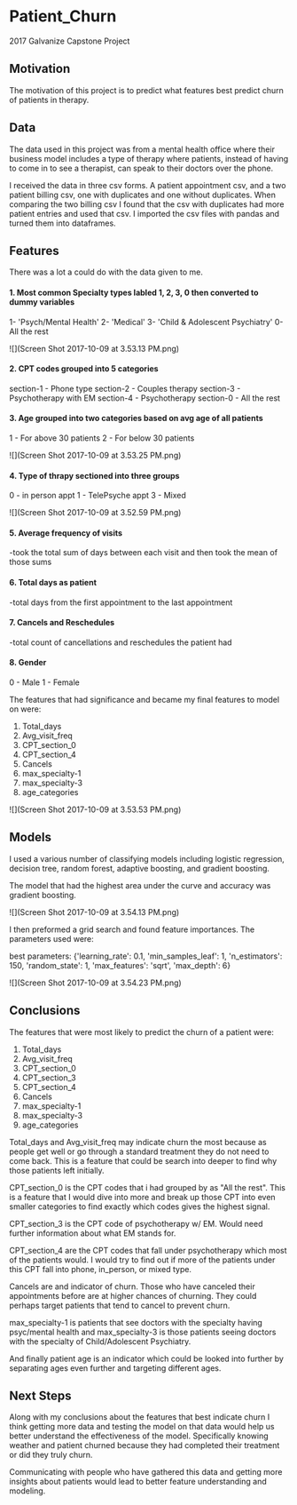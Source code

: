 # Patient_Churn
2017 Galvanize Capstone Project

## Motivation

The motivation of this project is to predict what features best predict churn of patients in therapy.

## Data

The data used in this project was from a mental health office where their business model includes a type of therapy where patients, instead of having to come in to see a therapist, can speak to their doctors over the phone.

I received the data in three csv forms. A patient appointment csv, and a two patient billing csv, one with duplicates and one without duplicates. When comparing the two billing csv I found that the csv with duplicates had more patient entries and used that csv. I imported the csv files with pandas and turned them into dataframes.

## Features
There was a lot a could do with the data given to me.

#### 1. Most common Specialty types labled 1, 2, 3, 0 then converted to dummy variables
1- 'Psych/Mental Health'
2- 'Medical'
3- 'Child & Adolescent Psychiatry'
0- All the rest

![](Screen Shot 2017-10-09 at 3.53.13 PM.png)

#### 2. CPT codes grouped into 5 categories
section-1 - Phone type
section-2 - Couples therapy
section-3 - Psychotherapy with EM
section-4 - Psychotherapy
section-0 - All the rest

#### 3. Age grouped into two categories based on avg age of all patients
1 - For above 30 patients
2 - For below 30 patients

![](Screen Shot 2017-10-09 at 3.53.25 PM.png)

#### 4. Type of thrapy sectioned into three groups
 0 - in person appt
 1 - TelePsyche appt
 3 - Mixed

 ![](Screen Shot 2017-10-09 at 3.52.59 PM.png)

#### 5. Average frequency of visits
-took the total sum of days between each visit and then took the mean of those sums

#### 6. Total days as patient
-total days from the first appointment to the last appointment

#### 7. Cancels and Reschedules
  -total count of cancellations and reschedules the patient had

#### 8. Gender
0 - Male
1 - Female

The features that had significance and became my final features to model on were:
1. Total_days
2. Avg_visit_freq
3. CPT_section_0
4. CPT_section_4
5. Cancels
6. max_specialty-1
7. max_specialty-3
8. age_categories

![](Screen Shot 2017-10-09 at 3.53.53 PM.png)

## Models

I used a various number of classifying models including logistic regression, decision tree, random forest, adaptive boosting, and gradient boosting.

The model that had the highest area under the curve and accuracy was gradient boosting.  

![](Screen Shot 2017-10-09 at 3.54.13 PM.png)

I then preformed a grid search and found feature importances. The parameters used were:

best parameters: {'learning_rate': 0.1, 'min_samples_leaf': 1, 'n_estimators': 150, 'random_state': 1, 'max_features': 'sqrt', 'max_depth': 6}

![](Screen Shot 2017-10-09 at 3.54.23 PM.png)

## Conclusions
The features that were most likely to predict the churn of a patient were:
1. Total_days
2. Avg_visit_freq
3. CPT_section_0
4. CPT_section_3
5. CPT_section_4
6. Cancels
7. max_specialty-1
8. max_specialty-3
9. age_categories


Total_days and Avg_visit_freq may indicate churn the most because as people get well or go through a standard treatment they do not need to come back. This is a feature that could be search into deeper to find why those patients left initially.

CPT_section_0 is the CPT codes that i had grouped by as "All the rest". This is a feature that I would dive into more and break up those CPT into even smaller categories to find exactly which codes gives the highest signal.

CPT_section_3 is the CPT code of psychotherapy w/ EM. Would need further information about what EM stands for.

CPT_section_4 are the CPT codes that fall under psychotherapy which most of the patients would. I would try to find out if more of the patients under this CPT fall into phone, in_person, or mixed type.

Cancels are and indicator of churn. Those who have canceled their appointments before are at higher chances of churning. They could perhaps target patients that tend to cancel to prevent churn.

max_specialty-1 is patients that see doctors with the specialty having psyc/mental health and max_specialty-3 is those patients seeing doctors with the specialty of Child/Adolescent Psychiatry.

And finally patient age is an indicator which could be looked into further by separating ages even further and targeting different ages.

## Next Steps
Along with my conclusions about the features that best indicate churn I think getting more data and testing the model on that data would help us better understand the effectiveness of the model. Specifically knowing weather and patient churned because they had completed their treatment or did they truly churn.

Communicating with people who have gathered this data and getting more insights about patients would lead to better feature understanding and modeling.
